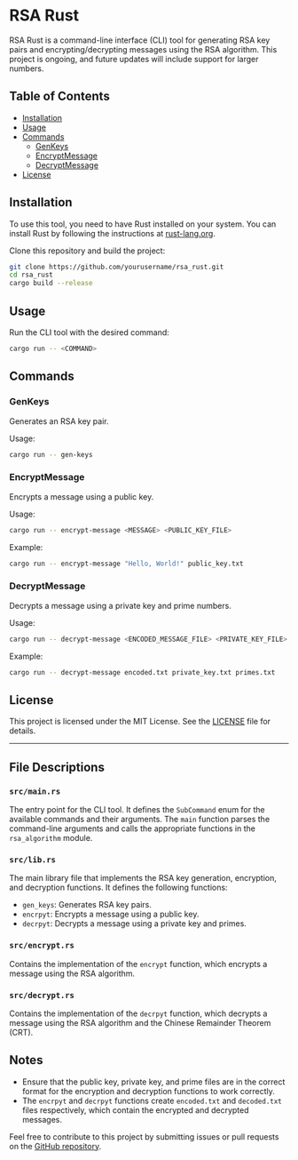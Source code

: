 # RSA Rust

RSA Rust is a command-line interface (CLI) tool for generating RSA key pairs and encrypting/decrypting messages using the RSA algorithm. This project is ongoing, and future updates will include support for larger numbers.

## Table of Contents

- [Installation](#installation)
- [Usage](#usage)
- [Commands](#commands)
  - [GenKeys](#genkeys)
  - [EncryptMessage](#encryptmessage)
  - [DecryptMessage](#decryptmessage)
- [License](#license)

## Installation

To use this tool, you need to have Rust installed on your system. You can install Rust by following the instructions at [rust-lang.org](https://www.rust-lang.org/learn/get-started).

Clone this repository and build the project:

```sh
git clone https://github.com/yourusername/rsa_rust.git
cd rsa_rust
cargo build --release
```

## Usage

Run the CLI tool with the desired command:

```sh
cargo run -- <COMMAND>
```

## Commands

### GenKeys

Generates an RSA key pair.

Usage:

```sh
cargo run -- gen-keys
```

### EncryptMessage

Encrypts a message using a public key.

Usage:

```sh
cargo run -- encrypt-message <MESSAGE> <PUBLIC_KEY_FILE>
```

Example:

```sh
cargo run -- encrypt-message "Hello, World!" public_key.txt
```

### DecryptMessage

Decrypts a message using a private key and prime numbers.

Usage:

```sh
cargo run -- decrypt-message <ENCODED_MESSAGE_FILE> <PRIVATE_KEY_FILE> <PRIME_FILE>
```

Example:

```sh
cargo run -- decrypt-message encoded.txt private_key.txt primes.txt
```

## License

This project is licensed under the MIT License. See the [LICENSE](LICENSE) file for details.

---

## File Descriptions

### `src/main.rs`

The entry point for the CLI tool. It defines the `SubCommand` enum for the available commands and their arguments. The `main` function parses the command-line arguments and calls the appropriate functions in the `rsa_algorithm` module.

### `src/lib.rs`

The main library file that implements the RSA key generation, encryption, and decryption functions. It defines the following functions:

- `gen_keys`: Generates RSA key pairs.
- `encrpyt`: Encrypts a message using a public key.
- `decrpyt`: Decrypts a message using a private key and primes.

### `src/encrypt.rs`

Contains the implementation of the `encrypt` function, which encrypts a message using the RSA algorithm.

### `src/decrypt.rs`

Contains the implementation of the `decrpyt` function, which decrypts a message using the RSA algorithm and the Chinese Remainder Theorem (CRT).

## Notes

- Ensure that the public key, private key, and prime files are in the correct format for the encryption and decryption functions to work correctly.
- The `encrpyt` and `decrpyt` functions create `encoded.txt` and `decoded.txt` files respectively, which contain the encrypted and decrypted messages.

Feel free to contribute to this project by submitting issues or pull requests on the [GitHub repository](https://github.com/yourusername/rsa_rust).
